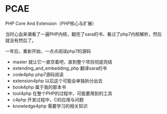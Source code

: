 # PCAE
PHP Core And Extension（PHP核心与扩展）

当时心血来潮看了一遍PHP内核，翻完了sara的书、看过了php7内核解析，然后就没有然后了。

一年后，重新开始，一点点阅读php7的源码

* master 就让它一直空着吧，直到整个项目彻底完结
* extending_and_embedding_php 翻译sara的书 
* code4php php7源码阅读
* extension4php 以后这个可能会单独拆分出去
* book4php 属于我的那本书
* tool4php 在整个PHP的过程中，可能要用到的工具
* c4php 开发过程中，C的应用与问题
* knowledge4php 需要学习的相关知识